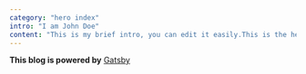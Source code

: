 ```yaml
---
category: "hero index"
intro: "I am John Doe"
content: "This is my brief intro, you can edit it easily.This is the hero section."
---
```


**This blog is powered by** [Gatsby](https://www.gatsbyjs.com)